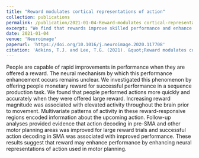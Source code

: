 ```yaml
---
title: "Reward modulates cortical representations of action"
collection: publications
permalink: /publication/2021-01-04-Reward-modulates cortical-representations-of-action
excerpt: "We find that rewards improve skilled performance and enhance action representations in the frontal cortex.<br/><img src='/images/dsp_scanner_img.png', align='middle'>"
date: 2021-01-04
venue: 'Neuroimage'
paperurl: 'https://doi.org/10.1016/j.neuroimage.2020.117708'
citation: 'Adkins, T.J. and Lee, T.G. (2021). &quot;Reward modulates cortical representations of action.&quot; <i>Neuroimage</i>. 228, 117708.'
---
```


People are capable of rapid improvements in performance when they are offered a reward. The neural mechanism by which this performance enhancement occurs remains unclear. We investigated this phenomenon by offering people monetary reward for successful performance in a sequence production task. We found that people performed actions more quickly and accurately when they were offered large reward. Increasing reward magnitude was associated with elevated activity throughout the brain prior to movement. Multivariate patterns of activity in these reward-responsive regions encoded information about the upcoming action. Follow-up analyses provided evidence that action decoding in pre-SMA and other motor planning areas was improved for large reward trials and successful action decoding in SMA was associated with improved performance. These results suggest that reward may enhance performance by enhancing neural representations of action used in motor planning.
